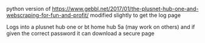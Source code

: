 python version of https://www.gebbl.net/2017/01/the-plusnet-hub-one-and-webscraping-for-fun-and-profit/  modified slightly to get the log page

Logs into a plusnet hub one or bt home hub 5a (may work on others) and if given the correct password it can download a secure page 